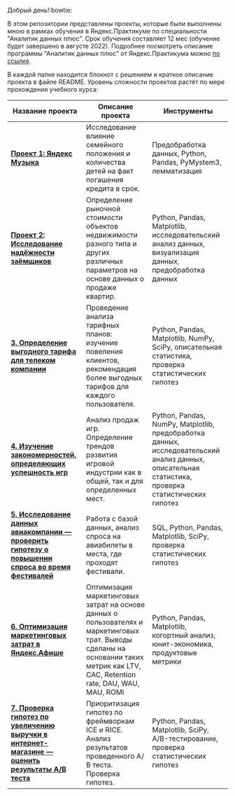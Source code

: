 Добрый день!:bowtie:

В этом репозитории представлены проекты, которые были выполнены мною в рамках обучения в Яндекс.Практикуме по специальности "Аналитик данных плюс". Срок обучения составляет 12 мес (обучение будет завершено в августе 2022). Подробнее посмотреть описание программы "Аналитик данных плюс" от Яндекс.Практикума можно [по ссылке](https://github.com/Veronikask/Yandex-Practikum/blob/a2876944265c88ebcdde45f931d19b5031983d8a/%D0%90%D0%BD%D0%B0%D0%BB%D0%B8%D1%82%D0%B8%D0%BA%20%D0%B4%D0%B0%D0%BD%D0%BD%D1%8B%D1%85+%20%D0%BE%D1%82%20%D0%AF%D0%BD%D0%B4%D0%B5%D0%BA%D1%81.%D0%9F%D1%80%D0%B0%D0%BA%D1%82%D0%B8%D0%BA%D1%83%D0%BC%D0%B0.pdf).  

В каждой папке находится блокнот с решением и краткое описание проекта в файле README. Уровень сложности проектов растёт по мере прохождения учебного курса:


| Название проекта        | Описание проекта           | Инструменты           |
| ------------- | -----|-----|
| [**Проект 1: Яндекс Музыка**](https://github.com/IvanUvarov1/YandexPractikum/tree/master/project_1_issledovanie_nadezhnosti_zaemshikov)      |  Исследование влияние семейного положения и количества детей на факт погашения кредита в срок.|Предобработка данных, Python, Pandas, PyMystem3, лемматизация|
| [**Проект 2: Исследование надёжности заёмщиков**](https://github.com/IvanUvarov1/YandexPractikum/tree/master/project_2_Prodazha_kvartir_v_Sankt_Peterburge_-_analiz_rinka_nedvizhimosti)   |   Определение рыночной стоимости объектов недвижимости разного типа и других различных параметров на основе данных о продаже квартир.| Python, Pandas, Matplotlib, исследовательский анализ данных, визуализация данных, предобработка данных|
| [**3. Определение выгодного тарифа для телеком компании**](https://github.com/IvanUvarov1/YandexPractikum/tree/master/project_3_Opredelenie_vigodnogo_tarifa_dlya_telekom_kompanii) | Проведение анализа тарифных планов: изучение повеления клиентов, рекомендация более выгодных тарифов для каждого пользователя. | Python, Pandas, Matplotlib, NumPy, SciPy, описательная статистика, проверка статистических гипотез|
| [**4. Изучение закономерностей, определяющих успешность игр**](https://github.com/IvanUvarov1/YandexPractikum/tree/master/project_4_Izuchenie_zakonomernostey_opredelyaushih_uspeshnost_igr)     |   Анализ продаж игр. Определение трендов развития игровой индустрии как в общей, так и для определенных мест. | Python, Pandas, NumPy, Matplotlib, предобработка данных, исследовательский анализ данных, описательная статистика, проверка статистических гипотез|
| [**5. Исследование данных авиакомпании — проверить гипотезу о повышении спроса во время фестивалей**](https://github.com/IvanUvarov1/YandexPractikum/tree/master/project_5_issledovanie_dannih_aviakompanii)      |  Работа с базой данных, анализ спроса на авиабилеты в места, где проходят фестивали. | SQL, Python, Pandas, Matplotlib, SciPy, проверка статистических гипотез|
| [**6. Оптимизация маркетинговых затрат в Яндекс.Афише**](https://github.com/IvanUvarov1/YandexPractikum/tree/master/project_6_Optimizatia_marketingovih_zatrat_v_Yandex_Afishe)     |   Оптимизация маркетинговых затрат на основе данных о пользователях и маркетинговых трат. Выводы сделаны на основании таких метрик как LTV, CAC, Retention rate, DAU, WAU, MAU, ROMI | Python, Pandas, Matplotlib, когортный анализ, юнит-экономика, продуктовые метрики|
| [**7. Проверка гипотез по увеличению выручки в интернет-магазине — оценить результаты A/B теста**](https://github.com/IvanUvarov1/YandexPractikum/tree/master/project_7_Ocenka_resultatov_ab_testa)      | Приоритизация гипотез по фреймворкам ICE и RICE. Анализ результатов проведенного А/В теста. Проверка гипотез. | Python, Pandas, Matplotlib, SciPy, A/B-тестирование, проверка статистических гипотез|
